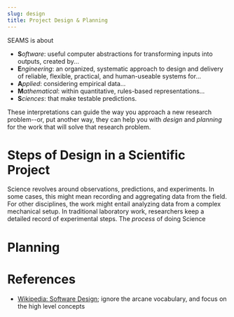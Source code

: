 ```yaml
---
slug: design
title: Project Design & Planning
---
```

SEAMS is about

 - **S***oftware*: useful computer abstractions for transforming inputs into outputs, created by...
 - **E***ngineering*: an organized, systematic approach to design and delivery of reliable, flexible, practical, and human-useable systems for...
 - **A***pplied*: considering empirical data...
 - **M***athematical*: within quantitative, rules-based representations...
 - **S***ciences*: that make testable predictions.

These interpretations can guide the way you approach a new research problem--or, put another way, they can help you with *design* and *planning* for the work that will solve that research problem.

# Steps of Design in a Scientific Project

Science revolves around observations, predictions, and experiments. In some cases, this might mean recording and aggregating data from the field. For other disciplines, the work might entail analyzing data from a complex mechanical setup. In traditional laboratory work, researchers keep a detailed record of experimental steps. The *process* of doing Science

# Planning

# References

 - [Wikipedia: Software Design](https://en.wikipedia.org/wiki/Software_design); ignore the arcane vocabulary, and focus on the high level concepts 
<!--
We select participants already know some basics relative to these topics.  You should already know how to "code" -- *e.g.* how to declare variables and functions, read and write files, and generally arrange that syntax in a way that does useful things -- which are the bricks and mortar of Software Engineering (or wires and resistors, whatever your preferred analogy assembles into products).  Similarly, you should already know a bit about research -- *i.e.*, gathering data, formulating and testing hypotheses 

* * *



## Research

For this workshop, how do we define research?

## The Lab Notebook

Scientists do not leave critical details to fallible memory: we record our observations, and our method to obtain them, in detail.  The reasons to do so might seem obvious, but are worth actively contemplating.  Science is not the pursuit of *my* truth or *your* truth or a *Western* truth or an *African* truth.  We are imperfect creatures in this pursuit, but our standard is *general, objective truth*, not subjective or socially constructed.  The simplest is that our work relies on trust, trust is built by openness, and openness means have an accessible record.

The goal of scientific practice is to expand the usefully understood.  If some phenomena was not previously understood, then it is unlikely to be extremely obvious.

 - *Accountability*:  
 - *Explanations*

## Experimental Apparatus

## References

[*Your Research Project: Designing and Planning Your Work* by Nicholas Walliman](https://www.nyu.edu/classes/bkg/methods/010072.pdf)

Some references on software testing:

 - [An introduction to software testing](http://agile.csc.ncsu.edu/SEMaterials/BlackBox.pdf)
 - [A general guide to testing in Python](http://docs.python-guide.org/en/latest/writing/tests/)
 - [A guide to `unittest` (PyUnit)](http://www.drdobbs.com/testing/unit-testing-with-python/240165163)
 - [...and another](http://pythontesting.net/framework/unittest/unittest-introduction/)
 - Some tricks with PyCharm:
   * [running and debugging](https://www.jetbrains.com/pycharm/help/running-and-debugging.html)
   * [python debugger](https://www.jetbrains.com/pycharm/help/python-debugger.html)
   * [pycharm debug console](https://www.jetbrains.com/pycharm/help/using-debug-console.html)
   * [stepping through program](https://www.jetbrains.com/pycharm/help/stepping-through-the-program.html)
 - [Some tricks with Rstudio](https://support.rstudio.com/hc/en-us/articles/205612627-Debugging-with-RStudio)
 - [using R package testthat](http://journal.r-project.org/archive/2011-1/RJournal_2011-1_Wickham.pdf)
 - [thoughts on input validation](http://www.ibm.com/developerworks/library/l-sp2/)
 - [Tests for randomness](http://citeseerx.ist.psu.edu/viewdoc/download?doi=10.1.1.156.7149&rep=rep1&type=pdf)
 - [Thinking a bit about what testing means.](http://www.nytimes.com/interactive/2015/07/03/upshot/a-quick-puzzle-to-test-your-problem-solving.html)

-->